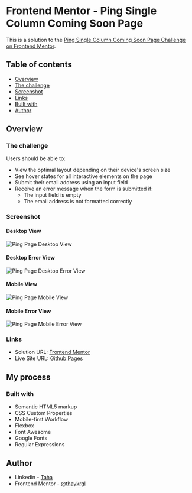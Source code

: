 # Frontend Mentor - Ping Single Column Coming Soon Page

This is a solution to the [Ping Single Column Coming Soon Page Challenge on Frontend Mentor](https://www.frontendmentor.io/challenges/ping-single-column-coming-soon-page-5cadd051fec04111f7b848da).

## Table of contents

- [Overview](#overview)
- [The challenge](#the-challenge)
- [Screenshot](#screenshot)
- [Links](#links)
- [Built with](#built-with)
- [Author](#author)

## Overview

### The challenge

Users should be able to:

- View the optimal layout depending on their device's screen size
- See hover states for all interactive elements on the page
- Submit their email address using an input field
- Receive an error message when the form is submitted if:
  - The input field is empty
  - The email address is not formatted correctly

### Screenshot

#### Desktop View

<img src="./img/ping-desktop.png" alt="Ping Page Desktop View">

#### Desktop Error View

<img src="./img/ping-desktop-error.png" alt="Ping Page Desktop Error View">

#### Mobile View

<img src="./img/ping-mobile.png" alt="Ping Page Mobile View">
</br>

#### Mobile Error View

<img src="./img/ping-mobile-error.png" alt="Ping Page Mobile Error View">

### Links

- Solution URL: [Frontend Mentor](https://www.frontendmentor.io/profile/thaykrgl)
- Live Site URL: [Github Pages](https://thaykrgl.github.io/nft-preview-card-component/)

## My process

### Built with

- Semantic HTML5 markup
- CSS Custom Properties
- Mobile-first Workflow
- Flexbox
- Font Awesome
- Google Fonts
- Regular Expressions

## Author

- Linkedin - [Taha](https://www.linkedin.com/in/tahaaykiroglu)
- Frontend Mentor - [@thaykrgl](https://www.frontendmentor.io/profile/thaykrgl)
